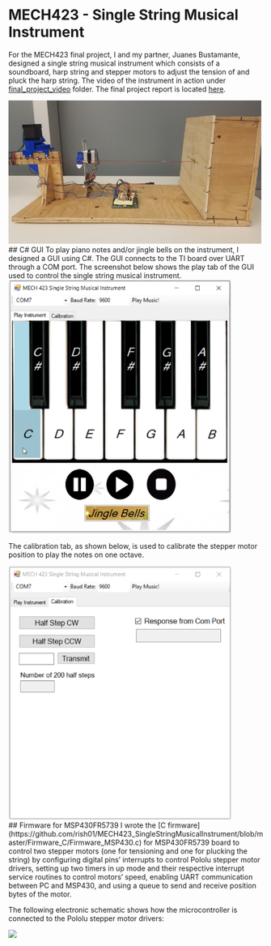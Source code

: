 # MECH423 - Single String Musical Instrument

For the MECH423 final project, I and my partner, Juanes Bustamante, designed a single string musical instrument which consists of a soundboard, harp string and stepper motors to adjust the tension of and pluck the harp string. The video of the instrument in action under [final_project_video](https://github.com/rish01/MECH423_SingleStringMusicalInstrument/tree/master/final_project_video) folder. The final project report is located [here](https://github.com/rish01/MECH423_SingleStringMusicalInstrument/blob/master/report/Final_Project_Report.pdf).

<img src = "images/instrument.png" width=500>

<br/>
## C# GUI
To play piano notes and/or jingle bells on the instrument, I designed a GUI using C#. The GUI connects to the TI board over UART through a COM port. The screenshot below shows the play tab of the GUI used to control the single string musical instrument.

<img src = "images/play_tab_screenshot.png" height=500>

The calibration tab, as shown below, is used to calibrate the stepper motor position to play the notes on one octave.

<img src = "images/calibration_tab_screenshot.png" height=500>

<br/>
## Firmware for MSP430FR5739
I wrote the [C firmware](https://github.com/rish01/MECH423_SingleStringMusicalInstrument/blob/master/Firmware_C/Firmware_MSP430.c) for MSP430FR5739 board to control two stepper motors (one for tensioning and one for plucking the string) by configuring digital pins’ interrupts to control Pololu stepper motor drivers, setting up two timers in up mode and their respective interrupt service routines to control motors’ speed, enabling UART communication between PC and MSP430, and using a queue to send and receive position bytes of the motor. 

The following electronic schematic shows how the microcontroller is connected to the Pololu stepper motor drivers:

<img src = "https://github.com/rish01/MECH423_SingleStringMusicalInstrument/blob/master/images/electronic_schematic.png">
